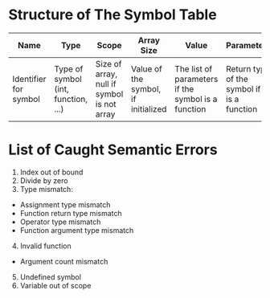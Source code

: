# Structure of The Symbol Table

| Name                  | Type                                | Scope                                      | Array Size                          | Value                                              | Parameters                                    | Return Type |
| --------------------- | ----------------------------------- | ------------------------------------------ | ----------------------------------- | -------------------------------------------------- | --------------------------------------------- | ----------- |
| Identifier for symbol | Type of symbol (int, function, ...) | Size of array, null if symbol is not array | Value of the symbol, if initialized | The list of parameters if the symbol is a function | Return type of the symbol if it is a function |

# List of Caught Semantic Errors

1. Index out of bound
2. Divide by zero
3. Type mismatch:

- Assignment type mismatch
- Function return type mismatch
- Operator type mismatch
- Function argument type mismatch

4. Invalid function

- Argument count mismatch

5. Undefined symbol
6. Variable out of scope
